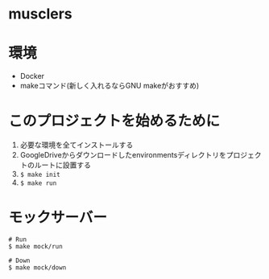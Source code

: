 # musclers

# 環境

- Docker
- makeコマンド(新しく入れるならGNU makeがおすすめ)

# このプロジェクトを始めるために

1. 必要な環境を全てインストールする
2. GoogleDriveからダウンロードしたenvironmentsディレクトリをプロジェクトのルートに設置する
3. `$ make init`
4. `$ make run`


# モックサーバー

    # Run
    $ make mock/run

    # Down
    $ make mock/down
